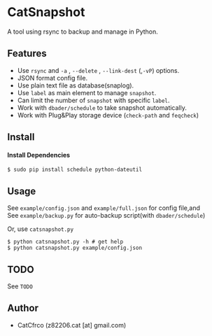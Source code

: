 # CatSnapshot
A tool using rsync to backup and manage in Python.

## Features
* Use `rsync` and  `-a` , `--delete` , `--link-dest` (,`-vP`) options.
* JSON format config file.
* Use plain text file as database(snaplog).
* Use `label` as main element to manage `snapshot`.
* Can limit the number of `snapshot` with specific `label`.
* Work with `dbader/schedule` to take snapshot automatically.
* Work with Plug&Play storage device (`check-path` and `feqcheck`)

## Install
#### Install Dependencies

    $ sudo pip install schedule python-dateutil    

## Usage
See `example/config.json` and `example/full.json` for config file,and  
See `example/backup.py` for auto-backup script(with `dbader/schedule`)

Or, use `catsnapshot.py`

    $ python catsnapshot.py -h # get help
    $ python catsnapshot.py example/config.json


## TODO
See `TODO`

## Author
* CatCfrco (z82206.cat [at] gmail.com)

